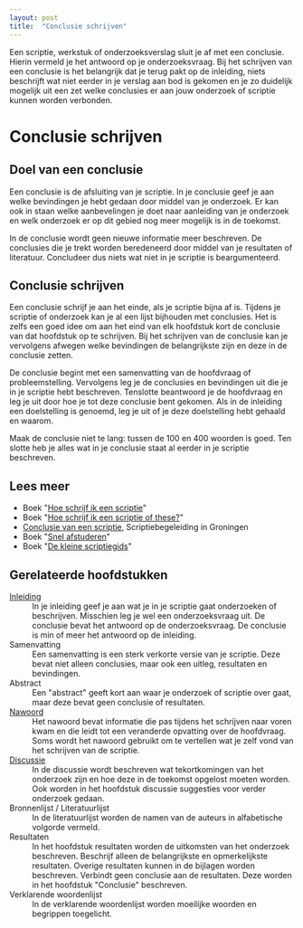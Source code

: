 ```yaml
---
layout: post
title:  "Conclusie schrijven"
---
```

Een scriptie, werkstuk of onderzoeksverslag sluit je af met een conclusie. Hierin vermeld je het antwoord op je onderzoeksvraag. Bij het schrijven van een conclusie is het belangrijk dat je terug pakt op de inleiding, niets beschrijft wat niet eerder in je verslag aan bod is gekomen en je zo duidelijk mogelijk uit een zet welke conclusies er aan jouw onderzoek of scriptie kunnen worden verbonden.

<h1>Conclusie schrijven</h1>
<h2>Doel van een conclusie</h2>
<p>
Een conclusie is de afsluiting van je scriptie. In je conclusie geef je aan welke bevindingen je hebt gedaan door middel van je onderzoek. Er kan ook in staan welke aanbevelingen je doet naar aanleiding van je onderzoek en welk onderzoek er op dit gebied nog meer mogelijk is in de toekomst.
</p>
<p>
In de conclusie wordt geen nieuwe informatie meer beschreven. De conclusies die je trekt worden beredeneerd door middel van je resultaten of literatuur. Concludeer dus niets wat niet in je scriptie is beargumenteerd.
</p>
<p>
<h2>Conclusie schrijven</h2>
<p>
Een conclusie schrijf je aan het einde, als je scriptie bijna af is. Tijdens je scriptie of onderzoek kan je al een lijst bijhouden met conclusies. Het is zelfs een goed idee om aan het eind van elk hoofdstuk kort de conclusie van dat hoofdstuk op te schrijven. Bij het schrijven van de conclusie kan je vervolgens afwegen welke bevindingen de belangrijkste zijn en deze in de conclusie zetten.
</p>
<p>
De conclusie begint met een samenvatting van de hoofdvraag of probleemstelling. Vervolgens leg je de conclusies en bevindingen uit die je in je scriptie hebt beschreven. Tenslotte beantwoord je de hoofdvraag en leg je uit door hoe je tot deze conclusie bent gekomen. Als in de inleiding een doelstelling is genoemd, leg je uit of je deze doelstelling hebt gehaald en waarom.
</p>
<p>
Maak de conclusie niet te lang: tussen de 100 en 400 woorden is goed. Ten slotte heb je alles wat in je conclusie staat al eerder in je scriptie beschreven.
</p>
<h2>Lees meer</h2>
<ul>
<li>Boek "<a title="Umberto Eco, &euro; 15,00" href="https://www.bol.com/nl/p/hoe-schrijf-ik-een-scriptie/1001004007505538/">Hoe schrijf ik een scriptie</a>"</li>
<li>Boek "<a title="Hans van den Heuvel, &euro; 15,95" href="https://www.bol.com/nl/p/hoe-schrijf-ik-een-scriptie-of-these/1001004007432174/">Hoe schrijf ik een scriptie of these?</a>"</li>
<li><a href="http://www.scriptiebegeleidingingroningen.nl/conclusie-van-de-scriptie/">Conclusie van een scriptie</a>, Scriptiebegeleiding in Groningen</li>
<li>Boek "<a title="Feijen &amp; Trietsch, &euro; 16,00" href="https://www.bol.com/nl/p/snel-afstuderen/1001004002729731/">Snel afstuderen</a>"</li>
<li>Boek "<a title="Coolsma &amp; Schuiling, &euro; 10,00" href="https://www.bol.com/nl/p/de-kleine-scriptiegids-druk-1/666761248/">De kleine scriptiegids</a>"</li>
</ul>
<h2>Gerelateerde hoofdstukken</h2>
<p>
<dl>
<dt><a href="/2015/01/26/inleiding-schrijven/">Inleiding</a></dt><dd>In je inleiding geef je aan wat je in je scriptie gaat onderzoeken of beschrijven. Misschien leg je wel een onderzoeksvraag uit. De conclusie bevat het antwoord op de onderzoeksvraag. De conclusie is min of meer het antwoord op de inleiding.</dd>
<dt>Samenvatting</dt><dd>Een samenvatting is een sterk verkorte versie van je scriptie. Deze bevat niet alleen conclusies, maar ook een uitleg, resultaten en bevindingen.</dd>
<dt>Abstract</dt><dd>Een "abstract" geeft kort aan waar je onderzoek of scriptie over gaat, maar deze bevat geen conclusie of resultaten.</dd> 
<dt><a href="/2011/06/28/nawoord-schrijven/">Nawoord</a></dt><dd>Het nawoord bevat informatie die pas tijdens het schrijven naar voren kwam en die leidt tot een veranderde opvatting over de hoofdvraag. Soms wordt het nawoord gebruikt om te vertellen wat je zelf vond van het schrijven van de scriptie.</dd>
<dt><a href="/2010/06/17/discussie-schrijven/">Discussie</a></dt><dd>In de discussie wordt beschreven wat tekortkomingen van het onderzoek zijn en hoe deze in de toekomst opgelost moeten worden. Ook worden in het hoofdstuk discussie suggesties voor verder onderzoek gedaan.</dd>
<dt>Bronnenlijst / Literatuurlijst</dt><dd>In de literatuurlijst worden de namen van de auteurs in alfabetische volgorde vermeld.</dd>
<dt>Resultaten</dt><dd>In het hoofdstuk resultaten worden de uitkomsten van het onderzoek beschreven. Beschrijf alleen de belangrijkste en opmerkelijkste resultaten. Overige resultaten kunnen in de bijlagen worden beschreven. Verbindt geen conclusie aan de resultaten. Deze worden in het hoofdstuk "Conclusie" beschreven.</dd>
<dt>Verklarende woordenlijst</dt><dd>In de verklarende woordenlijst worden moeilijke woorden en begrippen toegelicht.</dd>
</dl>
</p>
